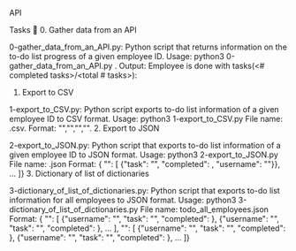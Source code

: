 API

Tasks 📃
0. Gather data from an API

0-gather_data_from_an_API.py: Python script that returns information on the to-do list progress of a given employee ID.
Usage: python3 0-gather_data_from_an_API.py <employee ID>.
Output: Employee <employee name> is done with tasks(<# completed tasks>/<total # tasks>):
1. Export to CSV

1-export_to_CSV.py: Python script exports to-do list information of a given employee ID to CSV format.
Usage: python3 1-export_to_CSV.py <employee ID>
File name: <user id>.csv.
Format: "<user id>","<username>","<task completed status>","<task title>".
2. Export to JSON

2-export_to_JSON.py: Python script that exports to-do list information of a given employee ID to JSON format.
Usage: python3 2-export_to_JSON.py <employee ID>
File name: <user id>.json
Format: { "<user id>": [ {"task": "<task title>", "completed": <task completed status>, "username": "<username>"}}, ... ]}
3. Dictionary of list of dictionaries

3-dictionary_of_list_of_dictionaries.py: Python script that exports to-do list information for all employees to JSON format.
Usage: python3 3-dictionary_of_list_of_dictionaries.py
File name: todo_all_employees.json
Format: { "<user id>": [ {"username": "<username>", "task": "<task title>", "completed": <task completed status>}, {"username": "<username>", "task": "<task title>", "completed": <task completed status>}, ... ], "<user id>": [ {"username": "<username>", "task": "<task title>", "completed": <task completed status>}, {"username": "<username>", "task": "<task title>", "completed": <task completed status>}, ... ]}
